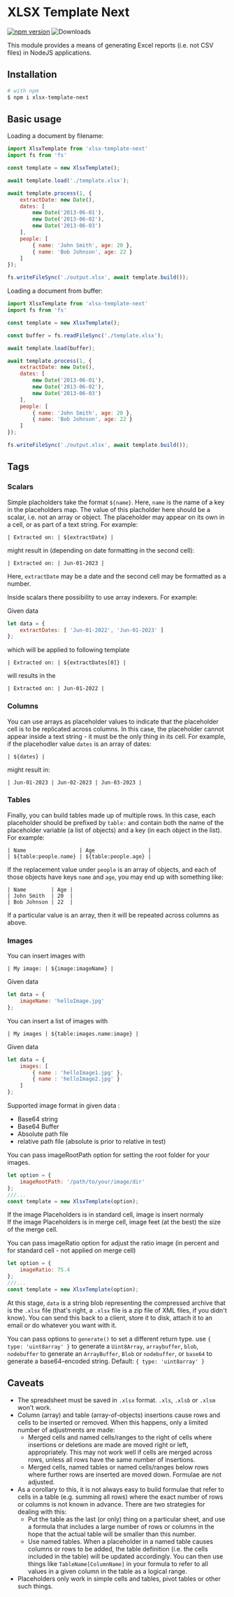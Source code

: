 # XLSX Template Next

[![npm version](https://badge.fury.io/js/xlsx-template-next.svg)](https://badge.fury.io/js/xlsx-template-next) ![Downloads](https://img.shields.io/npm/dm/xlsx-template-next.svg)

This module provides a means of generating Excel reports (i.e. not CSV
files) in NodeJS applications.

## Installation

```sh
# with npm
$ npm i xlsx-template-next
```

## Basic usage

Loading a document by filename:
```js
import XlsxTemplate from 'xlsx-template-next'
import fs from 'fs'

const template = new XlsxTemplate();

await template.load('./template.xlsx');

await template.process(1, {
	extractDate: new Date(),
	dates: [ 
		new Date('2013-06-01'), 
		new Date('2013-06-02'), 
		new Date('2013-06-03')
	],
	people: [
		{ name: 'John Smith', age: 20 },
		{ name: 'Bob Johnson', age: 22 }
	]
});

fs.writeFileSync('./output.xlsx', await template.build());
```

Loading a document from buffer:
```js
import XlsxTemplate from 'xlsx-template-next'
import fs from 'fs'

const template = new XlsxTemplate();

const buffer = fs.readFileSync('./template.xlsx');

await template.load(buffer);

await template.process(1, {
	extractDate: new Date(),
	dates: [ 
		new Date('2013-06-01'), 
		new Date('2013-06-02'), 
		new Date('2013-06-03')
	],
	people: [
		{ name: 'John Smith', age: 20 },
		{ name: 'Bob Johnson', age: 22 }
	]
});

fs.writeFileSync('./output.xlsx', await template.build());
```

## Tags

### Scalars

Simple placholders take the format `${name}`. Here, `name` is the name of a
key in the placeholders map. The value of this placholder here should be a
scalar, i.e. not an array or object. The placeholder may appear on its own in a
cell, or as part of a text string. For example:

    | Extracted on: | ${extractDate} |

might result in (depending on date formatting in the second cell):

    | Extracted on: | Jun-01-2023 |

Here, `extractDate` may be a date and the second cell may be formatted as a
number.

Inside scalars there possibility to use array indexers. 
For example: 

Given data

```js
let data = { 
	extractDates: [ 'Jun-01-2022', 'Jun-01-2023' ]
};
```

which will be applied to following template

    | Extracted on: | ${extractDates[0]} |

will results in the 

    | Extracted on: | Jun-01-2022 |

### Columns

You can use arrays as placeholder values to indicate that the placeholder cell
is to be replicated across columns. In this case, the placeholder cannot appear
inside a text string - it must be the only thing in its cell. For example,
if the placehodler value `dates` is an array of dates:

    | ${dates} |

might result in:

    | Jun-01-2023 | Jun-02-2023 | Jun-03-2023 |

### Tables

Finally, you can build tables made up of multiple rows. In this case, each
placeholder should be prefixed by `table:` and contain both the name of the
placeholder variable (a list of objects) and a key (in each object in the list).
For example:

    | Name                 | Age                 |
    | ${table:people.name} | ${table:people.age} |

If the replacement value under `people` is an array of objects, and each of
those objects have keys `name` and `age`, you may end up with something like:

    | Name        | Age |
    | John Smith  | 20  |
    | Bob Johnson | 22  |

If a particular value is an array, then it will be repeated across columns as
above.

### Images

You can insert images with   

    | My image: | ${image:imageName} |

Given data

```js
let data = { 
	imageName: 'helloImage.jpg' 
};
```  

You can insert a list of images with   

    | My images | ${table:images.name:image} |

Given data

```js
let data = { 
	images: [ 
		{ name : 'helloImage1.jpg' }, 
		{ name : 'helloImage2.jpg' } 
	]
};
``` 

Supported image format in given data : 
- Base64 string
- Base64 Buffer
- Absolute path file
- relative path file (absolute is prior to relative in test)

You can pass imageRootPath option for setting the root folder for your images.  

```js
let option = { 
	imageRootPath: '/path/to/your/image/dir' 
};
///...  
const template = new XlsxTemplate(option);
```

If the image Placeholders is in standard cell, image is insert normaly  
If the image Placeholders is in merge cell, image feet (at the best) the size of the merge cell.

You can pass imageRatio option for adjust the ratio image (in percent and for standard cell - not applied on merge cell)

```js
let option = { 
	imageRatio: 75.4 
};  
///...  
const template = new XlsxTemplate(option);
```

At this stage, `data` is a string blob representing the compressed archive that
is the `.xlsx` file (that's right, a `.xlsx` file is a zip file of XML files,
if you didn't know). You can send this back to a client, store it to disk,
attach it to an email or do whatever you want with it.

You can pass options to `generate()` to set a different return type. use
`{ type: 'uint8array' }` to generate a `Uint8Array`, `arraybuffer`, `blob`,
`nodebuffer` to generate an `ArrayBuffer`, `Blob` or `nodebuffer`, or
`base64` to generate a base64-encoded string. Default: `{ type: 'uint8array' }`

## Caveats

* The spreadsheet must be saved in `.xlsx` format. `.xls`, `.xlsb` or `.xlsm`
  won't work.
* Column (array) and table (array-of-objects) insertions cause rows and cells to
  be inserted or removed. When this happens, only a limited number of
  adjustments are made:
    * Merged cells and named cells/ranges to the right of cells where insertions
      or deletions are made are moved right or left, appropriately. This may
      not work well if cells are merged across rows, unless all rows have the
      same number of insertions.
    * Merged cells, named tables or named cells/ranges below rows where further
      rows are inserted are moved down.
  Formulae are not adjusted.
* As a corollary to this, it is not always easy to build formulae that refer
  to cells in a table (e.g. summing all rows) where the exact number of rows
  or columns is not known in advance. There are two strategies for dealing
  with this:
    * Put the table as the last (or only) thing on a particular sheet, and
      use a formula that includes a large number of rows or columns in the
      hope that the actual table will be smaller than this number.
    * Use named tables. When a placeholder in a named table causes columns or
      rows to be added, the table definition (i.e. the cells included in the
      table) will be updated accordingly. You can then use things like
      `TableName[ColumnName]` in your formula to refer to all values in a given
      column in the table as a logical range.
* Placeholders only work in simple cells and tables, pivot tables or
  other such things.